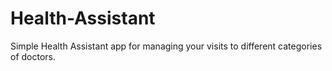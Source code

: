 # Health-Assistant

Simple Health Assistant app for managing your visits to different categories of doctors.

